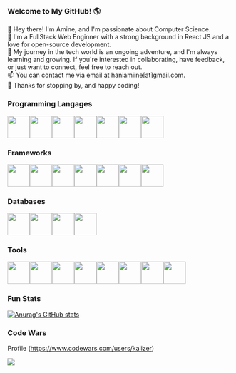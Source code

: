 ### Welcome to My GitHub! 🌎

👋 Hey there! I'm Amine, and I'm passionate about Computer Science.<br>
🚀 I'm a FullStack Web Enginner with a strong background in React JS and a love for open-source development.<br>
🌱 My journey in the tech world is an ongoing adventure, and I'm always learning and growing. If you're interested in collaborating, have feedback, or just want to connect, feel free to reach out.<br>
📫 You can contact me via email at haniamiine[at]gmail.com.<br>
🌟 Thanks for stopping by, and happy coding!<br>

### Programming Langages

<div style="display:flex">
<img src="https://cdn.jsdelivr.net/gh/devicons/devicon/icons/html5/html5-original.svg" width="50" />
<img src="https://cdn.jsdelivr.net/gh/devicons/devicon/icons/css3/css3-original.svg"  width="50" />
<img src="https://cdn.jsdelivr.net/gh/devicons/devicon/icons/javascript/javascript-original.svg" width="50" />
<img src="https://cdn.jsdelivr.net/gh/devicons/devicon/icons/typescript/typescript-original.svg" width="50"  />
<img src="https://cdn.jsdelivr.net/gh/devicons/devicon/icons/python/python-original.svg" width="50" />
<img src="https://cdn.jsdelivr.net/gh/devicons/devicon/icons/java/java-original.svg" width="50" />
<img src="https://cdn.jsdelivr.net/gh/devicons/devicon/icons/bash/bash-original.svg"  width="50" />
</div>

### Frameworks

<div style="display:flex">
<img src="https://cdn.jsdelivr.net/gh/devicons/devicon/icons/angularjs/angularjs-original.svg"  width="50"/>
<img src="https://cdn.jsdelivr.net/gh/devicons/devicon/icons/react/react-original.svg" width="50"/>
<img src="https://cdn.jsdelivr.net/gh/devicons/devicon/icons/nextjs/nextjs-original.svg" width="50" />
<img src="https://cdn.jsdelivr.net/gh/devicons/devicon/icons/nestjs/nestjs-plain.svg" width="50" />
<img src="https://cdn.jsdelivr.net/gh/devicons/devicon/icons/express/express-original.svg"  width="50" />
<img src="https://cdn.jsdelivr.net/gh/devicons/devicon/icons/flask/flask-original.svg" width="50" />
<img src="https://cdn.jsdelivr.net/gh/devicons/devicon/icons/spring/spring-original.svg"  width="50" />
</div>

### Databases
<div style="display:flex">
<img src="https://cdn.jsdelivr.net/gh/devicons/devicon/icons/mysql/mysql-original.svg"  width="50"/>
<img src="https://cdn.jsdelivr.net/gh/devicons/devicon/icons/sqlite/sqlite-original.svg" width="50"/>
<img src="https://cdn.jsdelivr.net/gh/devicons/devicon/icons/postgresql/postgresql-original.svg" width="50"/>
<img src="https://cdn.jsdelivr.net/gh/devicons/devicon/icons/mongodb/mongodb-original.svg" width="50" /> 
</div>      

### Tools
<div style="display:flex">
<img src="https://cdn.jsdelivr.net/gh/devicons/devicon/icons/git/git-original.svg"  width="50" />
<img src="https://cdn.jsdelivr.net/gh/devicons/devicon/icons/github/github-original.svg"  width="50" />
<img src="https://cdn.jsdelivr.net/gh/devicons/devicon/icons/intellij/intellij-original.svg"  width="50" />
<img src="https://cdn.jsdelivr.net/gh/devicons/devicon/icons/phpstorm/phpstorm-original.svg"  width="50" />
<img src="https://cdn.jsdelivr.net/gh/devicons/devicon/icons/pycharm/pycharm-original.svg"   width="50"/>
<img src="https://cdn.jsdelivr.net/gh/devicons/devicon/icons/jupyter/jupyter-original.svg"  width="50" />
<img src="https://cdn.jsdelivr.net/gh/devicons/devicon/icons/docker/docker-original.svg"  width="50" />
<img src="https://cdn.jsdelivr.net/gh/devicons/devicon/icons/figma/figma-original.svg"  width="50" />
</div>

### Fun Stats
[](https://komarev.com/ghpvc/?username=haniamine&color=green)

[![Anurag's GitHub stats](https://github-readme-stats.vercel.app/api?username=haniamine)](https://github.com/anuraghazra/github-readme-stats)

### Code Wars
Profile  (<https://www.codewars.com/users/kaiizer>)

<img src="https://www.codewars.com/users/HoussDev/badges/large">

<!--
**haniamine/haniamine** is a ✨ _special_ ✨ repository because its `README.md` (this file) appears on your GitHub profile.

Here are some ideas to get you started:

- 🔭 I’m currently working on ...
- 🌱 I’m currently learning ...
- 👯 I’m looking to collaborate on ...
- 🤔 I’m looking for help with ...
- 💬 Ask me about ...
- 📫 How to reach me: ...
- 😄 Pronouns: ...
- ⚡ Fun fact: ...
-->
